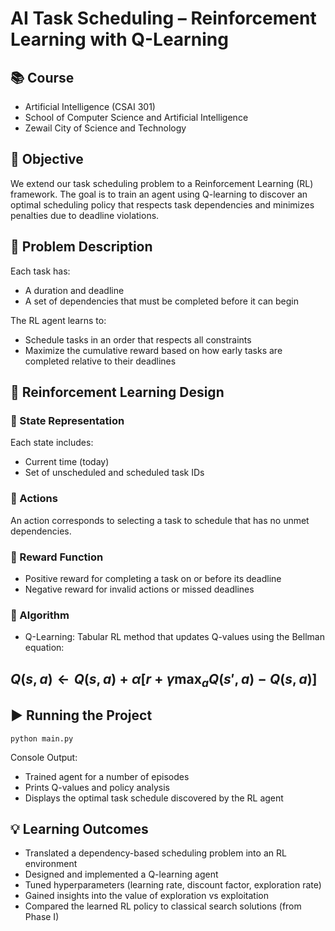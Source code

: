 # AI Task Scheduling – Reinforcement Learning with Q-Learning

## 📚 Course
 - Artificial Intelligence (CSAI 301)
 - School of Computer Science and Artificial Intelligence
 - Zewail City of Science and Technology

## 📌 Objective
We extend our task scheduling problem to a Reinforcement Learning (RL) framework. The goal is to train an agent using Q-learning to discover an optimal scheduling policy that respects task dependencies and minimizes penalties due to deadline violations.

## 🧠 Problem Description

Each task has:
 - A duration and deadline
 - A set of dependencies that must be completed before it can begin

The RL agent learns to:
 - Schedule tasks in an order that respects all constraints
 - Maximize the cumulative reward based on how early tasks are completed relative to their deadlines


## 🤖 Reinforcement Learning Design

### 📌 State Representation

Each state includes:
 - Current time (today)
 - Set of unscheduled and scheduled task IDs

### 📌 Actions
An action corresponds to selecting a task to schedule that has no unmet dependencies.

### 📌 Reward Function
 - Positive reward for completing a task on or before its deadline
 - Negative reward for invalid actions or missed deadlines

### 📌 Algorithm
 - Q-Learning: Tabular RL method that updates Q-values using the Bellman equation:

 ## $Q(s,a) \leftarrow Q(s,a) + \alpha \left[ r + \gamma \max_a Q(s', a) - Q(s,a) \right]$



## ▶️ Running the Project
```
python main.py
```
Console Output:
 - Trained agent for a number of episodes
 - Prints Q-values and policy analysis
 - Displays the optimal task schedule discovered by the RL agent

## 💡 Learning Outcomes
 - Translated a dependency-based scheduling problem into an RL environment
 - Designed and implemented a Q-learning agent
 - Tuned hyperparameters (learning rate, discount factor, exploration rate)
 - Gained insights into the value of exploration vs exploitation
 - Compared the learned RL policy to classical search solutions (from Phase I)
